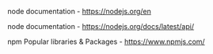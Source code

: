 node documentation - https://nodejs.org/en

node documentation - https://nodejs.org/docs/latest/api/

npm Popular libraries & Packages - https://www.npmjs.com/
